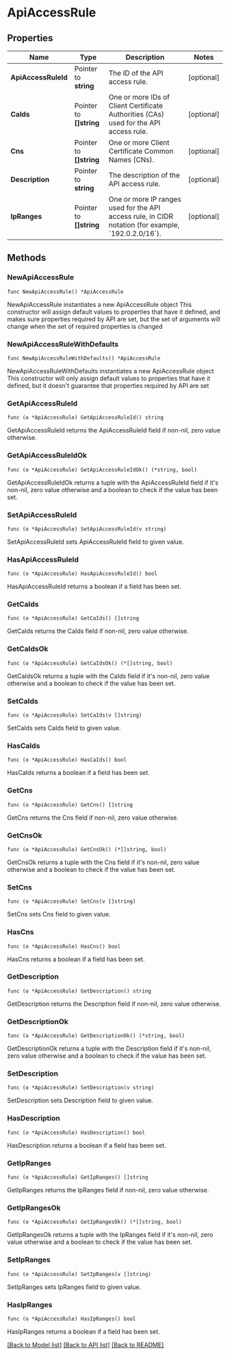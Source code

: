 # ApiAccessRule

## Properties

Name | Type | Description | Notes
------------ | ------------- | ------------- | -------------
**ApiAccessRuleId** | Pointer to **string** |  The ID of the API access rule. | [optional] 
**CaIds** | Pointer to **[]string** | One or more IDs of Client Certificate Authorities (CAs) used for the API access rule. | [optional] 
**Cns** | Pointer to **[]string** | One or more Client Certificate Common Names (CNs). | [optional] 
**Description** | Pointer to **string** | The description of the API access rule. | [optional] 
**IpRanges** | Pointer to **[]string** | One or more IP ranges used for the API access rule, in CIDR notation (for example, &#x60;192.0.2.0/16&#x60;). | [optional] 

## Methods

### NewApiAccessRule

`func NewApiAccessRule() *ApiAccessRule`

NewApiAccessRule instantiates a new ApiAccessRule object
This constructor will assign default values to properties that have it defined,
and makes sure properties required by API are set, but the set of arguments
will change when the set of required properties is changed

### NewApiAccessRuleWithDefaults

`func NewApiAccessRuleWithDefaults() *ApiAccessRule`

NewApiAccessRuleWithDefaults instantiates a new ApiAccessRule object
This constructor will only assign default values to properties that have it defined,
but it doesn't guarantee that properties required by API are set

### GetApiAccessRuleId

`func (o *ApiAccessRule) GetApiAccessRuleId() string`

GetApiAccessRuleId returns the ApiAccessRuleId field if non-nil, zero value otherwise.

### GetApiAccessRuleIdOk

`func (o *ApiAccessRule) GetApiAccessRuleIdOk() (*string, bool)`

GetApiAccessRuleIdOk returns a tuple with the ApiAccessRuleId field if it's non-nil, zero value otherwise
and a boolean to check if the value has been set.

### SetApiAccessRuleId

`func (o *ApiAccessRule) SetApiAccessRuleId(v string)`

SetApiAccessRuleId sets ApiAccessRuleId field to given value.

### HasApiAccessRuleId

`func (o *ApiAccessRule) HasApiAccessRuleId() bool`

HasApiAccessRuleId returns a boolean if a field has been set.

### GetCaIds

`func (o *ApiAccessRule) GetCaIds() []string`

GetCaIds returns the CaIds field if non-nil, zero value otherwise.

### GetCaIdsOk

`func (o *ApiAccessRule) GetCaIdsOk() (*[]string, bool)`

GetCaIdsOk returns a tuple with the CaIds field if it's non-nil, zero value otherwise
and a boolean to check if the value has been set.

### SetCaIds

`func (o *ApiAccessRule) SetCaIds(v []string)`

SetCaIds sets CaIds field to given value.

### HasCaIds

`func (o *ApiAccessRule) HasCaIds() bool`

HasCaIds returns a boolean if a field has been set.

### GetCns

`func (o *ApiAccessRule) GetCns() []string`

GetCns returns the Cns field if non-nil, zero value otherwise.

### GetCnsOk

`func (o *ApiAccessRule) GetCnsOk() (*[]string, bool)`

GetCnsOk returns a tuple with the Cns field if it's non-nil, zero value otherwise
and a boolean to check if the value has been set.

### SetCns

`func (o *ApiAccessRule) SetCns(v []string)`

SetCns sets Cns field to given value.

### HasCns

`func (o *ApiAccessRule) HasCns() bool`

HasCns returns a boolean if a field has been set.

### GetDescription

`func (o *ApiAccessRule) GetDescription() string`

GetDescription returns the Description field if non-nil, zero value otherwise.

### GetDescriptionOk

`func (o *ApiAccessRule) GetDescriptionOk() (*string, bool)`

GetDescriptionOk returns a tuple with the Description field if it's non-nil, zero value otherwise
and a boolean to check if the value has been set.

### SetDescription

`func (o *ApiAccessRule) SetDescription(v string)`

SetDescription sets Description field to given value.

### HasDescription

`func (o *ApiAccessRule) HasDescription() bool`

HasDescription returns a boolean if a field has been set.

### GetIpRanges

`func (o *ApiAccessRule) GetIpRanges() []string`

GetIpRanges returns the IpRanges field if non-nil, zero value otherwise.

### GetIpRangesOk

`func (o *ApiAccessRule) GetIpRangesOk() (*[]string, bool)`

GetIpRangesOk returns a tuple with the IpRanges field if it's non-nil, zero value otherwise
and a boolean to check if the value has been set.

### SetIpRanges

`func (o *ApiAccessRule) SetIpRanges(v []string)`

SetIpRanges sets IpRanges field to given value.

### HasIpRanges

`func (o *ApiAccessRule) HasIpRanges() bool`

HasIpRanges returns a boolean if a field has been set.


[[Back to Model list]](../README.md#documentation-for-models) [[Back to API list]](../README.md#documentation-for-api-endpoints) [[Back to README]](../README.md)


